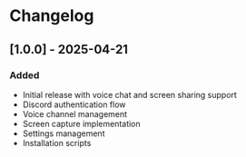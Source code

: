 # Changelog

## [1.0.0] - 2025-04-21

### Added
- Initial release with voice chat and screen sharing support
- Discord authentication flow
- Voice channel management
- Screen capture implementation
- Settings management
- Installation scripts